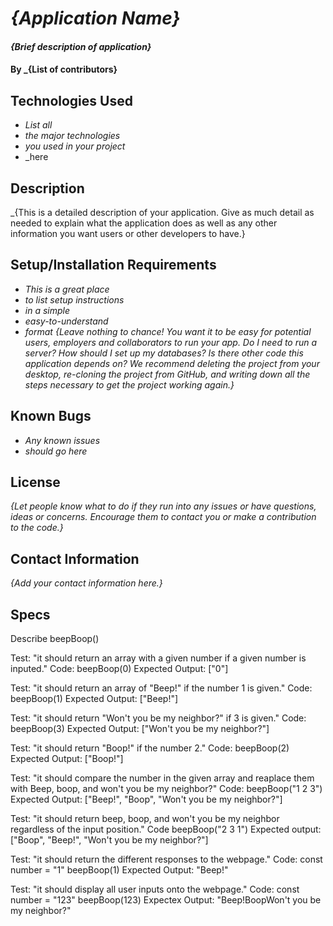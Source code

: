 # _{Application Name}_
#### _{Brief description of application}_
#### By _**{List of contributors}**
## Technologies Used
* _List all_
* _the major technologies_
* _you used in your project_
* _here
## Description
_{This is a detailed description of your application. Give as much detail as needed to explain what the application does as well as any other information you want users or other developers to have.}
## Setup/Installation Requirements
* _This is a great place_
* _to list setup instructions_
* _in a simple_
* _easy-to-understand_
* _format_
_{Leave nothing to chance! You want it to be easy for potential users, employers and collaborators to run your app. Do I need to run a server? How should I set up my databases? Is there other code this application depends on? We recommend deleting the project from your desktop, re-cloning the project from GitHub, and writing down all the steps necessary to get the project working again.}_
## Known Bugs
* _Any known issues_
* _should go here_
## License
_{Let people know what to do if they run into any issues or have questions, ideas or concerns.  Encourage them to contact you or make a contribution to the code.}_
## Contact Information
_{Add your contact information here.}_
## Specs

Describe beepBoop()

Test: "it should return an array with a given number if a given number is inputed."
Code: beepBoop(0)
Expected Output: ["0"]

Test: "it should return an array of "Beep!" if the number 1 is given."
Code: beepBoop(1)
Expected Output: ["Beep!"]

Test: "it should return "Won't you be my neighbor?" if 3 is given."
Code: beepBoop(3)
Expected Output: ["Won't you be my neighbor?"]

Test: "it should return "Boop!" if the number 2."
Code: beepBoop(2)
Expected Output: ["Boop!"]

Test: "it should compare the number in the given array and reaplace them with Beep, boop, and won't you be my neighbor?"
Code: beepBoop("1 2 3")
Expected Output: ["Beep!", "Boop", "Won't you be my neighbor?"]

Test: "it should return beep, boop, and won't you be my neighbor regardless of the input position."
Code beepBoop("2 3 1")
Expected output: ["Boop", "Beep!", "Won't you be my neighbor?"]

Test: "it should return the different responses to the webpage."
Code:
const number = "1"
beepBoop(1)
Expected Output: "Beep!"

Test: "it should display all user inputs onto the webpage."
Code:
const number = "123"
beepBoop(123)
Expectex Output: "Beep!BoopWon't you be my neighbor?"
